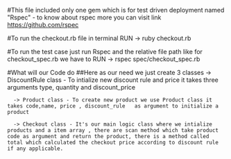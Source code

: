 #This file included only one gem which is for test driven deployment named
          "Rspec" -  to know about rspec more you can visit link https://github.com/rspec


#To run the checkout.rb file in terminal 
          RUN -> ruby checkout.rb

#To run the test case just run Rspec and the relative file path like for checkout_spec.rb we have to 
          RUN -> rspec spec/checkout_spec.rb


#What will our Code do 
  ##Here as our need we just create 3 classes
      -> DiscountRule class - To intialize new discount rule and price it takes three arguments type, quantity and discount_price

      -> Product class - To create new product we use Product class it takes code,name, price , discount_rule   as argument to initialize a product

      -> Checkout class - It's our main logic class where we intialize products and a item array , there are scan method which take product code as argument and return the product, there is a method called total which calculated the checkout price according to discount rule if any applicable.
